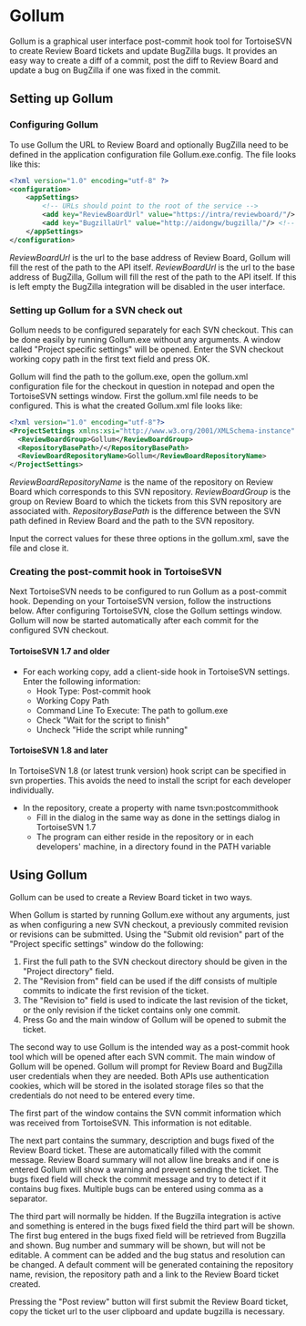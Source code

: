 # Gollum

Gollum is a graphical user interface post-commit hook tool for TortoiseSVN to create Review Board tickets and update BugZilla bugs. It provides an easy way to create a diff of a commit, post the diff to 
Review Board and update a bug on BugZilla if one was fixed in the commit. 

## Setting up Gollum

### Configuring Gollum 

To use Gollum the URL to Review Board and optionally BugZilla need to be defined in the application configuration file Gollum.exe.config. The file looks like this:

```xml
<?xml version="1.0" encoding="utf-8" ?>
<configuration>
    <appSettings>
        <!-- URLs should point to the root of the service -->
        <add key="ReviewBoardUrl" value="https://intra/reviewboard/"/>
        <add key="BugzillaUrl" value="http://aidongw/bugzilla/"/> <!-- leave empty to disable bugzilla integration -->    
    </appSettings>
</configuration>
```

*ReviewBoardUrl* is the url to the base address of Review Board, Gollum will fill the rest of the path to the API itself.
*ReviewBoardUrl* is the url to the base address of BugZilla, Gollum will fill the rest of the path to the API itself. If this is left empty the BugZilla integration will be disabled in the user interface.

### Setting up Gollum for a SVN check out

Gollum needs to be configured separately for each SVN checkout. This can be done easily by running Gollum.exe without any arguments.
A window called "Project specific settings" will be opened. Enter the SVN checkout working copy path in the first text field and press OK.

Gollum will find the path to the gollum.exe, open the gollum.xml configuration file for the checkout in question in notepad and open 
the TortoiseSVN settings window. First the gollum.xml file needs to be configured. This is what the created Gollum.xml file looks like:

```xml
<?xml version="1.0" encoding="utf-8"?>
<ProjectSettings xmlns:xsi="http://www.w3.org/2001/XMLSchema-instance" xmlns:xsd="http://www.w3.org/2001/XMLSchema">
  <ReviewBoardGroup>Gollum</ReviewBoardGroup>
  <RepositoryBasePath>/</RepositoryBasePath>
  <ReviewBoardRepositoryName>Gollum</ReviewBoardRepositoryName>
</ProjectSettings>
```

*ReviewBoardRepositoryName* is the name of the repository on Review Board which corresponds to this SVN repository.
*ReviewBoardGroup* is the group on Review Board to which the tickets from this SVN repository are associated with.
*RepositoryBasePath* is the difference between the SVN path defined in Review Board and the path to the SVN repository.

Input the correct values for these three options in the gollum.xml, save the file and close it.

### Creating the post-commit hook in TortoiseSVN

Next TortoiseSVN needs to be configured to run Gollum as a post-commit hook. Depending on your TortoiseSVN version, follow the instructions 
below. After configuring TortoiseSVN, close the Gollum settings window. Gollum will now be started automatically after each commit for the configured SVN checkout.

#### TortoiseSVN 1.7 and older

- For each working copy, add a client-side hook in TortoiseSVN settings. Enter the following information:
  - Hook Type: Post-commit hook
  - Working Copy Path
  - Command Line To Execute: The path to gollum.exe
  - Check "Wait for the script to finish"
  - Uncheck "Hide the script while running"

#### TortoiseSVN 1.8 and later

In TortoiseSVN 1.8 (or latest trunk version) hook script can be specified in svn properties. This avoids the need to install the script for each developer individually.

- In the repository, create a property with name tsvn:postcommithook
  - Fill in the dialog in the same way as done in the settings dialog in TortoiseSVN 1.7
  - The program can either reside in the repository or in each developers' machine, in a directory found in the PATH variable

## Using Gollum

Gollum can be used to create a Review Board ticket in two ways.

When Gollum is started by running Gollum.exe without any arguments, just as when configuring a new SVN checkout, a previously commited revision or 
revisions can be submitted. Using the "Submit old revision" part of the "Project specific settings" window do the following:

1. First the full path to the SVN checkout directory should be given in the "Project directory" field. 
2. The "Revision from" field can be used if the diff consists of multiple commits to indicate the first revision of the ticket. 
3. The "Revision to" field is used to indicate the last revision of the ticket, or the only revision if the ticket contains only one commit.
4. Press Go and the main window of Gollum will be opened to submit the ticket.

The second way to use Gollum is the intended way as a post-commit hook tool which will be opened after each SVN commit. The main window of Gollum will be opened. Gollum 
will prompt for Review Board and BugZilla user credentials when they are needed. Both APIs use authentication cookies, which will be stored in the isolated storage files 
so that the credentials do not need to be entered every time.

The first part of the window contains the SVN commit information which was received from TortoiseSVN. This information is not editable. 

The next part contains the summary, description and bugs fixed of the Review Board ticket. These are automatically filled with the commit message. Review Board summary will 
not allow line breaks and if one is entered Gollum will show a warning and prevent sending the ticket. The bugs fixed field will check the commit message and try to detect
if it contains bug fixes. Multiple bugs can be entered using comma as a separator. 

The third part will normally be hidden. If the Bugzilla integration is active and something is entered in the bugs fixed field the third part will be shown. The first bug 
entered in the bugs fixed field will be retrieved from Bugzilla and shown. Bug number and summary will be shown, but will not be editable. A comment can be added and the 
bug status and resolution can be changed. A default comment will be generated containing the repository name, revision, the repository path and a link to the Review Board ticket
created.

Pressing the "Post review" button will first submit the Review Board ticket, copy the ticket url to the user clipboard and update bugzilla is necessary.


